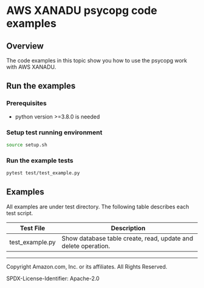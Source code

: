 # AWS XANADU psycopg code examples

## Overview

The code examples in this topic show you how to use the psycopg work with AWS XANADU. 

## Run the examples

### Prerequisites

* python version >=3.8.0 is needed

### Setup test running environment 

```sh
source setup.sh
```

### Run the example tests

```sh
pytest test/test_example.py
```

## Examples

All examples are under test directory. The following table describes each test script.

| Test File | Description |
| -------------------- | ----------- |
| test_example.py | Show database table create, read, update and delete operation. |

---

Copyright Amazon.com, Inc. or its affiliates. All Rights Reserved. 

SPDX-License-Identifier: Apache-2.0
